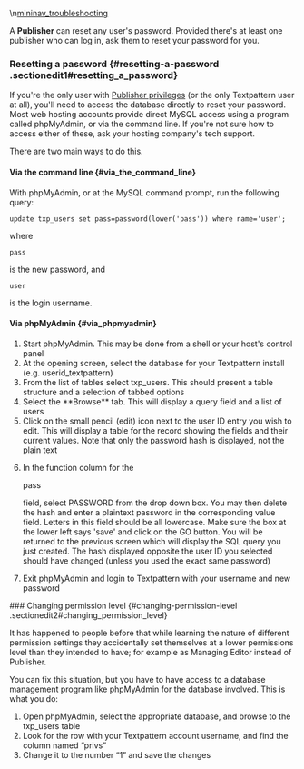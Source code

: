 \\n[mininav_troubleshooting](/home/www/zendstudio/dokuwiki/bin/lib/exe/fetch.php?id=&media=mininav_troubleshooting)

A **Publisher** can reset any user's password. Provided there's at least
one publisher who can log in, ask them to reset your password for you.

### Resetting a password {#resetting-a-password .sectionedit1#resetting_a_password}

If you're the only user with [Publisher
privileges](/home/www/zendstudio/dokuwiki/bin/doku.php?id=user_roles_and_permissions)
(or the only Textpattern user at all), you'll need to access the
database directly to reset your password. Most web hosting accounts
provide direct MySQL access using a program called phpMyAdmin, or via
the command line. If you're not sure how to access either of these, ask
your hosting company's tech support.

There are two main ways to do this.

#### Via the command line {#via_the_command_line}

With phpMyAdmin, or at the MySQL command prompt, run the following
query:

    update txp_users set pass=password(lower('pass')) where name='user';

where

    pass

is the new password, and

    user

is the login username.

#### Via phpMyAdmin {#via_phpmyadmin}

<ol>
<li>
Start phpMyAdmin. This may be done from a shell or your host's control
panel

</li>
<li>
At the opening screen, select the database for your Textpattern install
(e.g. userid_textpattern)

</li>
<li>
From the list of tables select txp_users. This should present a table
structure and a selection of tabbed options

</li>
<li>
Select the **Browse** tab. This will display a query field and a list of
users

</li>
<li>
Click on the small pencil (edit) icon next to the user ID entry you wish
to edit. This will display a table for the record showing the fields and
their current values. Note that only the password hash is displayed, not
the plain text

</li>
<li>
<p>
In the function column for the

</p>
    pass

<p>
field, select PASSWORD from the drop down box. You may then delete the
hash and enter a plaintext password in the corresponding value field.
Letters in this field should be all lowercase. Make sure the box at the
lower left says 'save' and click on the GO button. You will be returned
to the previous screen which will display the SQL query you just
created. The hash displayed opposite the user ID you selected should
have changed (unless you used the exact same password)

</p>
</li>
<li>
Exit phpMyAdmin and login to Textpattern with your username and new
password

</li>
</ol>
### Changing permission level {#changing-permission-level .sectionedit2#changing_permission_level}

It has happened to people before that while learning the nature of
different permission settings they accidentally set themselves at a
lower permissions level than they intended to have; for example as
Managing Editor instead of Publisher.

You can fix this situation, but you have to have access to a database
management program like phpMyAdmin for the database involved. This is
what you do:

1.  Open phpMyAdmin, select the appropriate database, and browse to the
    txp_users table
2.  Look for the row with your Textpattern account username, and find
    the column named “privs”
3.  Change it to the number “1” and save the changes

